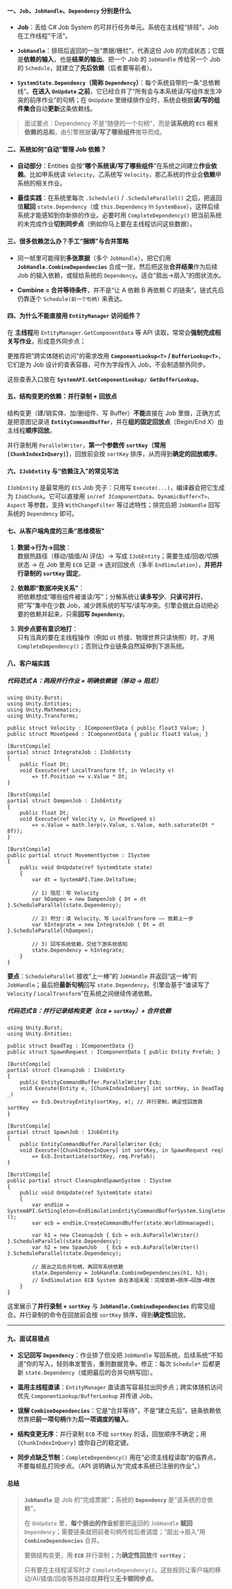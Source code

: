 #### 一、`Job`、`JobHandle`、`Dependency` 分别是什么

- **Job**：丢给 C# Job System 的可并行任务单元。系统在主线程“排班”，Job 在工作线程“干活”。
    
- **`JobHandle`**：排班后返回的一张“票据/栅栏”，代表这份 Job 的完成状态；它既是**依赖的输入**，也是**结果的输出**。把一个 Job 的 `JobHandle` 传给另一个 Job 的 `Schedule`，就建立了**先后依赖**（后者要等前者）。
    
- **`SystemState.Dependency`（简称 `Dependency`）**：每个系统自带的一条“总依赖线”。**在进入 `OnUpdate` 之前**，它已经合并了“所有会与本系统读/写组件发生冲突的前序作业”的句柄；在 `OnUpdate` 里继续排作业时，系统会根据**读/写的组件集合**自动**更新**这条依赖线。

> 面试要点：Dependency 不是“随便的一个句柄”，而是**该系统的 `ECS` 相关依赖的总和**，由引擎根据**读/写了哪些组件**推导而成。

#### 二、系统如何“自动”管理 Job 依赖？

- **自动部分**：Entities 会按“**哪个系统读/写了哪些组件**”在系统之间建立**作业依赖**。比如甲系统读 `Velocity`，乙系统写 `Velocity`，那乙系统的作业会**依赖**甲系统的相关作业。
    
- **最佳实践**：在系统里每次 `.Schedule()` / `.ScheduleParallel()` 之后，把返回值**赋回** `state.Dependency`（或 `this.Dependency` in `SystemBase`），这样后续系统才能感知到你新排的作业。必要时用 `CompleteDependency()` 把当前系统的未完成作业**切到同步点**（例如你马上要在主线程访问这些数据）。

#### 三、很多依赖怎么办？手工“捆绑”与合并策略

- 同一帧里可能得到**多张票据**（多个 `JobHandle`）。把它们用 **`JobHandle.CombineDependencies`** 合成一张，然后把这张**合并结果**作为后续 Job 的输入依赖，或赋给系统的 `Dependency`。适合“扇出→扇入”的图状流水。
    
-  **Combine = 合并等待条件**，并不是“让 A 依赖 B 再依赖 C 的链条”。链式先后仍靠逐个 `Schedule(前一个句柄)` 来表达。

#### 四、为什么不能直接用 `EntityManager` 访问组件？

在 **主线程**用 `EntityManager.GetComponentData` 等 API 读取，常常会**强制完成相关写作业**，形成意外同步点；

更推荐把“跨实体随机访问”的需求改用 **`ComponentLookup<T>` / `BufferLookup<T>`**，它们是为 Job 设计的查表容器，可作为字段传入 Job，不会制造额外同步。

这些查表入口放在 **`SystemAPI.GetComponentLookup/ GetBufferLookup`**。

#### 五、结构变更的依赖：并行录制 + 回放点

结构变更（建/销实体、加/删组件、写 Buffer）**不能**直接在 Job 里做，正确方式是把意图记录进 **`EntityCommandBuffer`**，并在**组的固定回放点**（Begin/End _X_）由主线程**顺序回放**。

并行录制用 `ParallelWriter`，**第一个参数传 `sortKey`（常用 `[ChunkIndexInQuery]`）**，回放前会按 `sortKey` 排序，从而得到**确定的回放顺序**。

#### 六、`IJobEntity` 与“依赖注入”的常见写法

`IJobEntity` 是最常用的 `ECS` Job 壳子：只用写 `Execute(...)`，编译器会把它生成为 `IJobChunk`。它可以直接用 `in/ref IComponentData`、`DynamicBuffer<T>`、`Aspect` 等参数，支持 `WithChangeFilter` 等过滤特性；排完后把 `JobHandle` 回写系统的 `Dependency` 即可。

#### 七、从**客户端**角度的三条“思维模板”

1. **数据→行为→回放**：  
    数据热路径（移动/插值/AI 评估）→ 写成 `IJobEntity`；需要生成/回收/切换状态 → 在 Job 里用 `ECB` 记录 → 选对回放点（多半 `EndSimulation`），**并把并行录制的 `sortKey` 固定**。
    
2. **依赖即“数据冲突关系”**：  
    把依赖想成“哪些组件被谁读/写”；分解系统让**读多写少**、**只读可并行**，把“写”集中在少数 Job，减少跨系统的写写/读写冲突。引擎会据此自动把必要的依赖并起来，只需**回写 `Dependency`**。
    
3. **同步点要有意识地打**：  
    只有当真的要在主线程操作（例如 `UI` 桥接、物理世界只读快照）时，才用 `CompleteDependency()`；否则让作业链条自然延伸到下游系统。

#### 八、客户端实践
##### 代码范式 A：两段并行作业 + 明确依赖链（移动 → 阻尼）
```
using Unity.Burst;
using Unity.Entities;
using Unity.Mathematics;
using Unity.Transforms;

public struct Velocity : IComponentData { public float3 Value; }
public struct MoveSpeed : IComponentData { public float3 Value; }

[BurstCompile]
partial struct IntegrateJob : IJobEntity
{
    public float Dt;
    void Execute(ref LocalTransform tf, in Velocity v)
        => tf.Position += v.Value * Dt;
}

[BurstCompile]
partial struct DampenJob : IJobEntity
{
    public float Dt;
    void Execute(ref Velocity v, in MoveSpeed s)
        => v.Value = math.lerp(v.Value, s.Value, math.saturate(Dt * 8f));
}

[BurstCompile]
public partial struct MovementSystem : ISystem
{
    public void OnUpdate(ref SystemState state)
    {
        var dt = SystemAPI.Time.DeltaTime;

        // 1) 阻尼：写 Velocity
        var hDampen = new DampenJob { Dt = dt }.ScheduleParallel(state.Dependency);

        // 2) 积分：读 Velocity、写 LocalTransform —— 依赖上一步
        var hIntegrate = new IntegrateJob { Dt = dt }.ScheduleParallel(hDampen);

        // 3) 回写系统依赖，交给下游系统感知
        state.Dependency = hIntegrate;
    }
}
```

**要点**：`ScheduleParallel` 接收“上一棒”的 `JobHandle` 并返回“这一棒”的 `JobHandle`；最后把**最新句柄**回写 `state.Dependency`。引擎会基于“谁读写了 `Velocity` / `LocalTransform`”在系统之间继续传递依赖。

##### 代码范式 B：并行记录结构变更（`ECB` + `sortKey`）+ 合并依赖
```
using Unity.Burst;
using Unity.Entities;

public struct DeadTag : IComponentData {}
public struct SpawnRequest : IComponentData { public Entity Prefab; }

[BurstCompile]
partial struct CleanupJob : IJobEntity
{
    public EntityCommandBuffer.ParallelWriter Ecb;
    void Execute(Entity e, [ChunkIndexInQuery] int sortKey, in DeadTag _)
        => Ecb.DestroyEntity(sortKey, e); // 并行录制，确定性回放靠 sortKey
}

[BurstCompile]
partial struct SpawnJob : IJobEntity
{
    public EntityCommandBuffer.ParallelWriter Ecb;
    void Execute([ChunkIndexInQuery] int sortKey, in SpawnRequest req)
        => Ecb.Instantiate(sortKey, req.Prefab);
}

[BurstCompile]
public partial struct CleanupAndSpawnSystem : ISystem
{
    public void OnUpdate(ref SystemState state)
    {
        var endSim = SystemAPI.GetSingleton<EndSimulationEntityCommandBufferSystem.Singleton>();
        var ecb = endSim.CreateCommandBuffer(state.WorldUnmanaged);

        var h1 = new CleanupJob { Ecb = ecb.AsParallelWriter() }.ScheduleParallel(state.Dependency);
        var h2 = new SpawnJob   { Ecb = ecb.AsParallelWriter() }.ScheduleParallel(state.Dependency);

        // 扇出之后合并句柄，再回写系统依赖
        state.Dependency = JobHandle.CombineDependencies(h1, h2);
        // EndSimulation ECB System 会在本组末尾：完成依赖→排序→回放→释放
    }
}
```

这里展示了**并行录制 + `sortKey`** 与 **`JobHandle.CombineDependencies`** 的常见组合。并行录制的命令在回放前会按 `sortKey` 排序，得到**确定性**回放。

---

#### 九、面试易错点

- **忘记回写 `Dependency`**：作业排了但没把 `JobHandle` 写回系统，后续系统“不知道”你的写入，轻则串发警告，重则数据竞争。修正：每次 `Schedule*` 后都更新 `state.Dependency`（或把最后的合并句柄写回）。
    
- **滥用主线程直读**：`EntityManager` 直读直写容易拉出同步点；跨实体随机访问优先 `ComponentLookup/BufferLookup` 并传进 Job。
    
- **误解 `CombineDependencies`**：它是“合并等待”，不是“建立先后”。链条依赖依然靠把**前一项句柄**作为**后一项调度的输入**。
    
- **结构变更无序**：并行录制 `ECB` 不给 `sortKey` 的话，回放顺序不确定；用 `[ChunkIndexInQuery]` 或你自己的稳定键。
    
- **同步点缺乏节制**：`CompleteDependency()` 用在“必须主线程读取”的临界点，不要每帧乱打同步点。（API 说明确认为“完成本系统已注册的作业”。）
    

#### 总结

> **`JobHandle`** 是 Job 的“完成票据”；系统的 **`Dependency`** 是“该系统的总依赖”。
> 
> 在 `OnUpdate` 里，**每个排出的作业**都要把返回的 `JobHandle` **赋回** `Dependency`；需要链条就把前者句柄传给后者调度；“扇出→扇入”用 **`CombineDependencies`** 合并。
> 
> 要做结构变更，用 **`ECB`** 并行录制；为**确定性回放**传 **`sortKey`**；
> 
> 只有要在主线程读写时才 `CompleteDependency()`。这些规则让客户端的移动/AI/插值/回收等热路径既**并行**又**无卡顿同步点**。